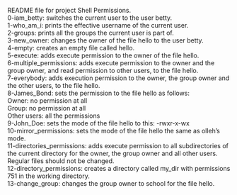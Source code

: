 README file for project Shell Permissions.<br />
0-iam_betty: switches the current user to the user betty.<br />
1-who_am_i: prints the effective username of the current user.<br />
2-groups: prints all the groups the current user is part of.<br />
3-new_owner: changes the owner of the file hello to the user betty.<br />
4-empty: creates an empty file called hello.<br />
5-execute: adds execute permission to the owner of the file hello.<br />
6-multiple_permissions: adds execute permission to the owner and the group owner, and read permission to other users, to the file hello.<br />
7-everybody: adds execution permission to the owner, the group owner and the other users, to the file hello.<br />
8-James_Bond: sets the permission to the file hello as follows:<br />
Owner: no permission at all<br />
Group: no permission at all<br />
Other users: all the permissions<br />
9-John_Doe: sets the mode of the file hello to this: -rwxr-x-wx<br />
10-mirror_permissions: sets the mode of the file hello the same as olleh’s mode.<br />
11-directories_permissions: adds execute permission to all subdirectories of the current directory for the owner, the group owner and all other users. Regular files should not be changed.<br />
12-directory_permissions: creates a directory called my_dir with permissions 751 in the working directory.<br />
13-change_group: changes the group owner to school for the file hello.<br />
